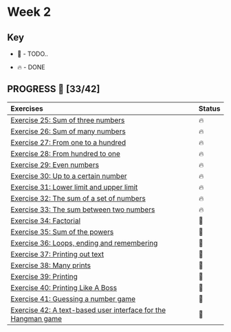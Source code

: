 # Week 2

## Key

* 🚧 - TODO..

* 🔥 - DONE

## PROGRESS 🚀 [33/42]

|  Exercises  |  Status    |
| :------------- | :------------- |
| [Exercise 25: Sum of three numbers](https://github.com/ragmha/oop-mooc/tree/master/challenges/Week2/Exercise25/SumOfThreeNumbers.java)| 🔥 |
| [Exercise 26: Sum of many numbers](https://github.com/ragmha/oop-mooc/tree/master/challenges/Week2/Exercise26/SumOfManyNumbers.java)| 🔥 |
| [Exercise 27: From one to a hundred](https://github.com/ragmha/oop-mooc/tree/master/challenges/Week2/Exercise27/FromOneToHundred.java)| 🔥 |
| [Exercise 28: From hundred to one](https://github.com/ragmha/oop-mooc/tree/master/challenges/Week2/Exercise28/FromHundredToOne.java)| 🔥 |
| [Exercise 29: Even numbers](https://github.com/ragmha/oop-mooc/tree/master/challenges/Week2/Exercise29/EvenNumbers.java)| 🔥 |
| [Exercise 30: Up to a certain number](https://github.com/ragmha/oop-mooc/tree/master/challenges/Week2/Exercise30/UpToCertainNumber.java)| 🔥 |
| [Exercise 31: Lower limit and upper limit](https://github.com/ragmha/oop-mooc/tree/master/challenges/Week2/Exercise31/LowerLimitAndUpperLimit.java)| 🔥 |
| [Exercise 32: The sum of a set of numbers](https://github.com/ragmha/oop-mooc/tree/master/challenges/Week2/Exercise32/TheSumOfSetOfNumbers.java)| 🔥 |
| [Exercise 33: The sum between two numbers](https://github.com/ragmha/oop-mooc/tree/master/challenges/Week2/Exercise33/TheSumBetweenTwoNumbers.java)| 🔥 |
| [Exercise 34: Factorial](https://github.com/ragmha/oop-mooc/tree/master/challenges/Week2/Exercise34/)| 🚧 |
| [Exercise 35: Sum of the powers](https://github.com/ragmha/oop-mooc/tree/master/challenges/Week2/Exercise35/)| 🚧 |
| [Exercise 36: Loops, ending and remembering](https://github.com/ragmha/oop-mooc/tree/master/challenges/Week2/Exercise36/)| 🚧 |
| [Exercise 37: Printing out text](https://github.com/ragmha/oop-mooc/tree/master/challenges/Week2/Exercise37/)| 🚧 |
| [Exercise 38: Many prints](https://github.com/ragmha/oop-mooc/tree/master/challenges/Week2/Exercise38/)| 🚧 |
| [Exercise 39: Printing](https://github.com/ragmha/oop-mooc/tree/master/challenges/Week2/Exercise39/)| 🚧 |
| [Exercise 40: Printing Like A Boss](https://github.com/ragmha/oop-mooc/tree/master/challenges/Week2/Exercise40/)| 🚧 |
| [Exercise 41: Guessing a number game](https://github.com/ragmha/oop-mooc/tree/master/challenges/Week2/Exercise41/)| 🚧 |
| [Exercise 42: A text-based user interface for the Hangman game](https://github.com/ragmha/oop-mooc/tree/master/challenges/Week2/Exercise42/)| 🚧 |
